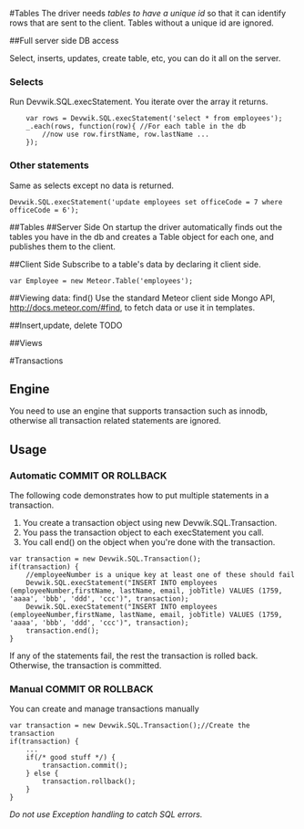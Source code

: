 #Tables
The driver needs  *tables to have a unique id* so that it can identify rows that are sent to the client. Tables without a unique id are ignored.

##Full server side DB access

Select, inserts, updates, create table, etc, you can do it all on the server.
### Selects
Run Devwik.SQL.execStatement. You iterate over the array it returns.
```
	var rows = Devwik.SQL.execStatement('select * from employees');
	_.each(rows, function(row){ //For each table in the db
		//now use row.firstName, row.lastName ...
	});
```

### Other statements

Same as selects except no data is returned.
```
Devwik.SQL.execStatement('update employees set officeCode = 7 where officeCode = 6');
```

##Tables
##Server Side
On startup the driver automatically finds out the tables you have in the db and creates a Table object for each one, and publishes them to the client. 

##Client Side
Subscribe to a table's data by declaring it client side. 
```
var Employee = new Meteor.Table('employees');
```
##Viewing data: find()
Use the standard Meteor client side Mongo API, http://docs.meteor.com/#find, to fetch data or use it in templates.

##Insert,update, delete
TODO

##Views


#Transactions

## Engine
You need to use an engine that supports transaction such as innodb, otherwise all transaction related statements are ignored.

## Usage

### Automatic COMMIT OR ROLLBACK
The following code demonstrates how to put multiple statements in a transaction.
1. You create a transaction object using new Devwik.SQL.Transaction.
2. You pass the transaction object to each execStatement you call.
3. You call end() on the object when you're done with the transaction.
```
var transaction = new Devwik.SQL.Transaction();
if(transaction) {
	//employeeNumber is a unique key at least one of these should fail
	Devwik.SQL.execStatement("INSERT INTO employees (employeeNumber,firstName, lastName, email, jobTitle) VALUES (1759, 'aaaa', 'bbb', 'ddd', 'ccc')", transaction);
	Devwik.SQL.execStatement("INSERT INTO employees (employeeNumber,firstName, lastName, email, jobTitle) VALUES (1759, 'aaaa', 'bbb', 'ddd', 'ccc')", transaction);
	transaction.end();
}
```
If any of the statements fail, the rest the transaction is rolled back. Otherwise, the transaction is committed.


### Manual COMMIT OR ROLLBACK
You can create and manage transactions manually
```
var transaction = new Devwik.SQL.Transaction();//Create the transaction
if(transaction) {
	...
	if(/* good stuff */) {
		transaction.commit();
	} else {
		transaction.rollback();
	}
}
```

*Do not use Exception handling to catch SQL errors.* 
